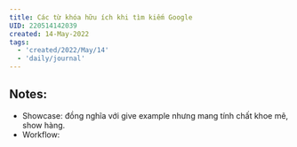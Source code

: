 ```yaml
---
title: Các từ khóa hữu ích khi tìm kiếm Google
UID: 220514142039
created: 14-May-2022
tags:
  - 'created/2022/May/14'
  - 'daily/journal'
---
```

## Notes:
- Showcase: đồng nghĩa với give example nhưng mang tính chất khoe mẽ, show hàng.
- Workflow:

